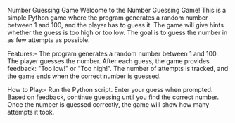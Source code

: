 Number Guessing Game
Welcome to the Number Guessing Game! This is a simple Python game where the program generates a random number between 1 and 100, and the player has to guess it. The game will give hints whether the guess is too high or too low. The goal is to guess the number in as few attempts as possible.

Features:-
The program generates a random number between 1 and 100.
The player guesses the number.
After each guess, the game provides feedback: "Too low!" or "Too high!".
The number of attempts is tracked, and the game ends when the correct number is guessed.

How to Play:-
Run the Python script.
Enter your guess when prompted.
Based on feedback, continue guessing until you find the correct number.
Once the number is guessed correctly, the game will show how many attempts it took.
